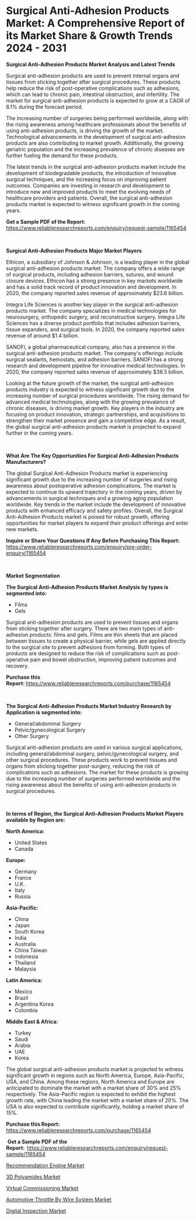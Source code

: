 <p><h1>Surgical Anti-Adhesion Products Market: A Comprehensive Report of its Market Share & Growth Trends 2024 - 2031</h1></p><p><strong>Surgical Anti-Adhesion Products Market Analysis and Latest Trends</strong></p>
<p><p>Surgical anti-adhesion products are used to prevent internal organs and tissues from sticking together after surgical procedures. These products help reduce the risk of post-operative complications such as adhesions, which can lead to chronic pain, intestinal obstruction, and infertility. The market for surgical anti-adhesion products is expected to grow at a CAGR of 6.1% during the forecast period.</p><p>The increasing number of surgeries being performed worldwide, along with the rising awareness among healthcare professionals about the benefits of using anti-adhesion products, is driving the growth of the market. Technological advancements in the development of surgical anti-adhesion products are also contributing to market growth. Additionally, the growing geriatric population and the increasing prevalence of chronic diseases are further fueling the demand for these products.</p><p>The latest trends in the surgical anti-adhesion products market include the development of biodegradable products, the introduction of innovative surgical techniques, and the increasing focus on improving patient outcomes. Companies are investing in research and development to introduce new and improved products to meet the evolving needs of healthcare providers and patients. Overall, the surgical anti-adhesion products market is expected to witness significant growth in the coming years.</p></p>
<p><strong>Get a Sample PDF of the Report:&nbsp;</strong> <a href="https://www.reliableresearchreports.com/enquiry/request-sample/1165454">https://www.reliableresearchreports.com/enquiry/request-sample/1165454</a></p>
<p>&nbsp;</p>
<p><strong>Surgical Anti-Adhesion Products Major Market Players</strong></p>
<p><p>Ethicon, a subsidiary of Johnson & Johnson, is a leading player in the global surgical anti-adhesion products market. The company offers a wide range of surgical products, including adhesion barriers, sutures, and wound closure devices. Ethicon has a strong presence in key markets worldwide and has a solid track record of product innovation and development. In 2020, the company reported sales revenue of approximately $23.6 billion.</p><p>Integra Life Sciences is another key player in the surgical anti-adhesion products market. The company specializes in medical technologies for neurosurgery, orthopedic surgery, and reconstructive surgery. Integra Life Sciences has a diverse product portfolio that includes adhesion barriers, tissue expanders, and surgical tools. In 2020, the company reported sales revenue of around $1.4 billion.</p><p>SANOFI, a global pharmaceutical company, also has a presence in the surgical anti-adhesion products market. The company's offerings include surgical sealants, hemostats, and adhesion barriers. SANOFI has a strong research and development pipeline for innovative medical technologies. In 2020, the company reported sales revenue of approximately $38.5 billion.</p><p>Looking at the future growth of the market, the surgical anti-adhesion products industry is expected to witness significant growth due to the increasing number of surgical procedures worldwide. The rising demand for advanced medical technologies, along with the growing prevalence of chronic diseases, is driving market growth. Key players in the industry are focusing on product innovation, strategic partnerships, and acquisitions to strengthen their market presence and gain a competitive edge. As a result, the global surgical anti-adhesion products market is projected to expand further in the coming years.</p></p>
<p>&nbsp;</p>
<p><strong>What Are The Key Opportunities For Surgical Anti-Adhesion Products Manufacturers?</strong></p>
<p><p>The global Surgical Anti-Adhesion Products market is experiencing significant growth due to the increasing number of surgeries and rising awareness about postoperative adhesion complications. The market is expected to continue its upward trajectory in the coming years, driven by advancements in surgical techniques and a growing aging population worldwide. Key trends in the market include the development of innovative products with enhanced efficacy and safety profiles. Overall, the Surgical Anti-Adhesion Products market is poised for robust growth, offering opportunities for market players to expand their product offerings and enter new markets.</p></p>
<p><strong>Inquire or Share Your Questions If Any Before Purchasing This Report:</strong> <a href="https://www.reliableresearchreports.com/enquiry/pre-order-enquiry/1165454">https://www.reliableresearchreports.com/enquiry/pre-order-enquiry/1165454</a></p>
<p>&nbsp;</p>
<p><strong>Market Segmentation</strong></p>
<p><strong>The Surgical Anti-Adhesion Products Market Analysis by types is segmented into:</strong></p>
<p><ul><li>Films</li><li>Gels</li></ul></p>
<p><p>Surgical anti-adhesion products are used to prevent tissues and organs from sticking together after surgery. There are two main types of anti-adhesion products: films and gels. Films are thin sheets that are placed between tissues to create a physical barrier, while gels are applied directly to the surgical site to prevent adhesions from forming. Both types of products are designed to reduce the risk of complications such as post-operative pain and bowel obstruction, improving patient outcomes and recovery.</p></p>
<p><strong>Purchase this Report:&nbsp;</strong><a href="https://www.reliableresearchreports.com/purchase/1165454">https://www.reliableresearchreports.com/purchase/1165454</a></p>
<p>&nbsp;</p>
<p><strong>The Surgical Anti-Adhesion Products Market Industry Research by Application is segmented into:</strong></p>
<p><ul><li>General/abdominal Surgery</li><li>Pelvic/gynecological Surgery</li><li>Other Surgery</li></ul></p>
<p><p>Surgical anti-adhesion products are used in various surgical applications, including general/abdominal surgery, pelvic/gynecological surgery, and other surgical procedures. These products work to prevent tissues and organs from sticking together post-surgery, reducing the risk of complications such as adhesions. The market for these products is growing due to the increasing number of surgeries performed worldwide and the rising awareness about the benefits of using anti-adhesion products in surgical procedures.</p></p>
<p>&nbsp;</p>
<p><strong>In terms of Region, the Surgical Anti-Adhesion Products Market Players available by Region are:</strong></p>
<p>
    <p> <strong> North America: </strong>
        <ul>
            <li>United States</li>
            <li>Canada</li>
        </ul>
        </p> 
    <p> <strong> Europe: </strong>
        <ul>
            <li>Germany</li>
            <li>France</li>
            <li>U.K.</li>
            <li>Italy</li>
            <li>Russia</li>
        </ul>
        </p> 
    <p> <strong> Asia-Pacific: </strong>
        <ul>
            <li>China</li>
            <li>Japan</li>
            <li>South Korea</li>
            <li>India</li>
            <li>Australia</li>
            <li>China Taiwan</li>
            <li>Indonesia</li>
            <li>Thailand</li>
            <li>Malaysia</li>
        </ul>
        </p> 
    <p> <strong> Latin America: </strong>
        <ul>
            <li>Mexico</li>
            <li>Brazil</li>
            <li>Argentina Korea</li>
            <li>Colombia</li>
        </ul>
        </p> 
    <p> <strong> Middle East & Africa: </strong>
        <ul>
            <li>Turkey</li>
            <li>Saudi</li>
            <li>Arabia</li>
            <li>UAE</li>
            <li>Korea</li>
        </ul>
    </p>
    </p>
<p><p>The global surgical anti-adhesion products market is projected to witness significant growth in regions such as North America, Europe, Asia-Pacific, USA, and China. Among these regions, North America and Europe are anticipated to dominate the market with a market share of 30% and 25% respectively. The Asia-Pacific region is expected to exhibit the highest growth rate, with China leading the market with a market share of 20%. The USA is also expected to contribute significantly, holding a market share of 15%.</p></p>
<p><strong>Purchase this Report: </strong><a href="https://www.reliableresearchreports.com/purchase/1165454">https://www.reliableresearchreports.com/purchase/1165454</a></p>
<p>&nbsp;<strong>Get a Sample PDF of the Report:&nbsp;&nbsp;</strong><a href="https://www.reliableresearchreports.com/enquiry/request-sample/1165454">https://www.reliableresearchreports.com/enquiry/request-sample/1165454</a></p>
<p><strong></strong></p>
<p><p><a href="https://medium.com/@evertkohler82/recommendation-engine-market-size-reveals-the-best-marketing-channels-in-global-industry-0b97d9e32b5f">Recommendation Engine Market</a></p><p><a href="https://github.com/luckyshygirl/Market-Research-Report-List-3/blob/main/3d-polyamides-market.md">3D Polyamides Market</a></p><p><a href="https://medium.com/@karleeprice2004/virtual-commissioning-market-size-and-market-trends-complete-industry-overview-2024-to-2031-00f80014cca5">Virtual Commissioning Market</a></p><p><a href="https://medium.com/@karleeprice2004/automotive-throttle-by-wire-system-market-size-cagr-trends-2024-2030-3ba7da5dad69">Automotive Throttle By Wire System Market</a></p><p><a href="https://medium.com/@evertkohler82/digital-inspection-market-size-reveals-the-best-marketing-channels-in-global-industry-665091114f5d">Digital Inspection Market</a></p></p>